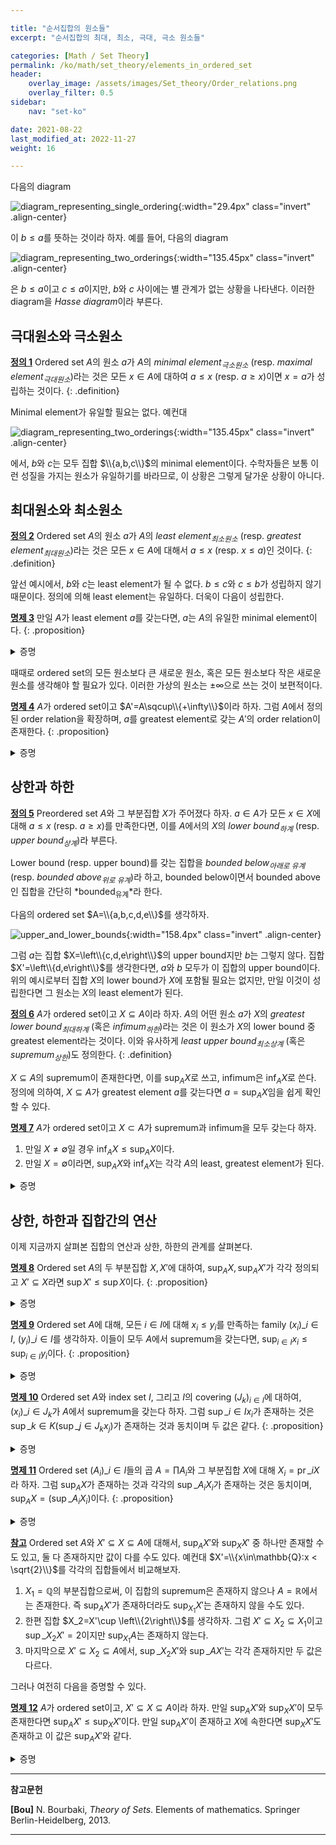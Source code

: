 ```yaml
---

title: "순서집합의 원소들"
excerpt: "순서집합의 최대, 최소, 극대, 극소 원소들"

categories: [Math / Set Theory]
permalink: /ko/math/set_theory/elements_in_ordered_set
header: 
    overlay_image: /assets/images/Set_theory/Order_relations.png
    overlay_filter: 0.5
sidebar: 
    nav: "set-ko"

date: 2021-08-22
last_modified_at: 2022-11-27
weight: 16

---
```


다음의 diagram

![diagram_representing_single_ordering](/assets/images/Set_theory/Elements_in_ordered_set-1.png){:width="29.4px" class="invert" .align-center}

이 $b\leq a$를 뜻하는 것이라 하자. 예를 들어, 다음의 diagram

![diagram_representing_two_orderings](/assets/images/Set_theory/Elements_in_ordered_set-2.png){:width="135.45px" class="invert" .align-center}

은 $b\leq a$이고 $c\leq a$이지만, $b$와 $c$ 사이에는 별 관계가 없는 상황을 나타낸다. 이러한 diagram을 *Hasse diagram*이라 부른다.

## 극대원소와 극소원소

<ins id="df1">**정의 1**</ins> Ordered set $A$의 원소 $a$가 $A$의 *minimal element<sub>극소원소</sub>* (resp. *maximal element<sub>극대원소</sub>*)라는 것은 모든 $x\in A$에 대하여 $a\leq x$ (resp. $a\geq x$)이면 $x=a$가 성립하는 것이다.
{: .definition}

Minimal element가 유일할 필요는 없다. 예컨대
    
![diagram_representing_two_orderings](/assets/images/Set_theory/Elements_in_ordered_set-2.png){:width="135.45px" class="invert" .align-center}

에서, $b$와 $c$는 모두 집합 $\\{a,b,c\\}$의 minimal element이다. 수학자들은 보통 이런 성질을 가지는 원소가 유일하기를 바라므로, 이 상황은 그렇게 달가운 상황이 아니다. 

## 최대원소와 최소원소

<ins id="df2">**정의 2**</ins> Ordered set $A$의 원소 $a$가 $A$의 *least element<sub>최소원소</sub>* (resp. *greatest element<sub>최대원소</sub>*)라는 것은 모든 $x\in A$에 대해서 $a\leq x$ (resp. $x\leq a$)인 것이다.
{: .definition}

앞선 예시에서, $b$와 $c$는 least element가 될 수 없다. $b\leq c$와 $c\leq b$가 성립하지 않기 때문이다. 정의에 의해 least element는 유일하다. 더욱이 다음이 성립한다.

<ins id="pp3">**명제 3**</ins> 만일 $A$가 least element $a$를 갖는다면, $a$는 $A$의 유일한 minimal element이다.
{: .proposition}

<details class="proof" markdown="1">
<summary>증명</summary>

$A$의 임의의 원소 $x$에 대하여 $a\leq x$가 성립한다. 따라서 만일 $x\leq a$가 성립하는 $x\in A$가 존재한다면, $\leq$의 antisymmetry로부터 $x=a$여야 한다. 이로부터 $a$가 $A$의 minimal element가 된다는 것을 안다. 

만일 $a'$가 $A$의 다른 minimal element이고, $a'\neq a$라면 [정의 1](#df1)의 대우명제로부터 $a'\not\leq a$여야 하는데, 이는 $a$가 least element라는 사실에 모순이므로 $a'=a$여야 한다.

</details>

때때로 ordered set의 모든 원소보다 큰 새로운 원소, 혹은 모든 원소보다 작은 새로운 원소를 생각해야 할 필요가 있다. 이러한 가상의 원소는 $\pm\infty$으로 쓰는 것이 보편적이다.

<ins id="pp4">**명제 4**</ins> $A$가 ordered set이고 $A'=A\sqcup\\{+\infty\\}$이라 하자. 그럼 $A$에서 정의된 order relation을 확장하며, $a$를 greatest element로 갖는 $A'$의 order relation이 존재한다.
{: .proposition}

<details class="proof" markdown="1">
<summary>증명</summary>

기존의 order relation에 $\bigcup\_{x\in A}\left\\{(x, +\infty)\right\\}$의 원소들을 추가해주면 된다.

</details>

## 상한과 하한

<div class="definition" markdown="1">

<ins id="df5">**정의 5**</ins> Preordered set $A$와 그 부분집합 $X$가 주어졌다 하자. $a\in A$가 모든 $x\in X$에 대해 $a\leq x$ (resp. $a\geq x$)를 만족한다면, 이를 $A$에서의 $X$의 *lower bound<sub>하계</sub>* (resp. *upper bound<sub>상계</sub>*)라 부른다.

Lower bound (resp. upper bound)를 갖는 집합을 *bounded below<sub>아래로 유계</sub>* (resp. *bounded above<sub>위로 유계</sub>*)라 하고, bounded below이면서 bounded above인 집합을 간단히 *bounded<sub>유계</sub>*라 한다.

</div>

다음의 ordered set $A=\\{a,b,c,d,e\\}$를 생각하자.

![upper_and_lower_bounds](/assets/images/Set_theory/Elements_in_ordered_set-4.png){:width="158.4px" class="invert" .align-center}

그럼 $a$는 집합 $X=\left\\{c,d,e\right\\}$의 upper bound지만 $b$는 그렇지 않다. 집합 $X'=\left\\{d,e\right\\}$를 생각한다면, $a$와 $b$ 모두가 이 집합의 upper bound이다. 위의 예시로부터 집합 $X$의 lower bound가 $X$에 포함될 필요는 없지만, 만일 이것이 성립한다면 그 원소는 $X$의 least element가 된다.

<ins id="df6">**정의 6**</ins> $A$가 ordered set이고 $X\subseteq A$이라 하자. $A$의 어떤 원소 $a$가 $X$의 *greatest lower bound<sub>최대하계</sub>* (혹은 *infimum<sub>하한</sub>*)라는 것은 이 원소가 $X$의 lower bound 중 greatest element라는 것이다. 이와 유사하게 *least upper bound<sub>최소상계</sub>* (혹은 *supremum<sub>상한</sub>*)도 정의한다.
{: .definition}

$X\subseteq A$의 supremum이 존재한다면, 이를 $\sup_AX$로 쓰고, infimum은 $\inf_AX$로 쓴다. 정의에 의하여, $X\subseteq A$가 greatest element $a$를 갖는다면 $a=\sup_AX$임을 쉽게 확인할 수 있다.

<div class="proposition" markdown="1">

<ins id="pp7">**명제 7**</ins> $A$가 ordered set이고 $X\subset A$가 supremum과 infimum을 모두 갖는다 하자. 

1. 만일 $X\neq\emptyset$일 경우 $\inf_A X\leq\sup_A X$이다.
2. 만일 $X=\emptyset$이라면, $\sup_AX$와 $\inf_AX$는 각각 $A$의 least, greatest element가 된다.

</div>

<details class="proof" markdown="1">
<summary>증명</summary>

1. 만일 $X\neq\emptyset$라면 적어도 하나의 원소가 존재한다. 이를 $a$라 하자. 그럼 정의에 의해 $\inf X\leq a$이고 $a\leq\sup X$이며 transitivity에 의해 $\inf_AX \leq\sup_AX$이다. 
2. 만일 $X=\emptyset$라면, $A$의 임의의 원소 $a$는 모든 $x\in X$에 대하여 $a\leq x$ 그리고 $x\leq a$를 만족한다. 따라서 $A$의 임의의 원소는 $X$의 lower bound이자 upper bound가 되며, $\sup_AX$와 $\inf_AX$는 $A$의 least, greatest element가 된다.

</details>

## 상한, 하한과 집합간의 연산

이제 지금까지 살펴본 집합의 연산과 상한, 하한의 관계를 살펴본다.

<ins id="pp8">**명제 8**</ins> Ordered set $A$의 두 부분집합 $X,X'$에 대하여, $\sup_AX,\sup_AX'$가 각각 정의되고 $X'\subseteq X$라면 $\sup X'\leq\sup X$이다.
{: .proposition}

<details class="proof" markdown="1">
<summary>증명</summary>
$x\in X'$를 임의로 택하자. $X'\subseteq X$이므로, $x\in X$이다. 한편 임의의 $x\in X$에 대하여 $x\leq \sup X$가 성립하고 따라서 $\sup X$는 $X'$의 upper bound이다. 이제 정의에 의해 $\sup X'\leq \sup X$이다. 
</details>

<ins id="pp9">**명제 9**</ins> Ordered set $A$에 대해, 모든 $i\in I$에 대해 $x_i\leq y_i$를 만족하는 family $(x_i)\_{i\in I}$, $(y_i)\_{i\in I}$를 생각하자. 이들이 모두 $A$에서 supremum을 갖는다면, $\sup_{i\in I} x_i\leq \sup_{i\in I} y_i$이다.
{: .proposition}

<details class="proof" markdown="1">
<summary>증명</summary>

임의의 $i\in I$에 대하여, $x_i\leq y_i$이고 $y_i\leq \sup y_i$이므로 모든 $i$에 대해 $x_i\leq \sup y_i$이고 따라서 $\sup x_i$의 minimality에 의해 $\sup x_i\leq\sup y_i$이다.
</details>

<ins id="pp10">**명제 10**</ins>  Ordered set $A$와 index set $I$, 그리고 $I$의 covering $(J_k)_{i\in I}$에 대하여, $(x_i)\_{i\in J_k}$가 $A$에서 supremum을 갖는다 하자. 그럼 $\sup\_{i\in I} x_i$가 존재하는 것은 $\sup\_{k\in K}(\sup\_{j\in J_k}x_j)$가 존재하는 것과 동치이며 두 값은 같다.
{: .proposition}

<details class="proof" markdown="1">
<summary>증명</summary>

$b_k=\sup\_{i\in J_k} x_i$라 적자. 우선 $(x_i)\_{i\in I}$가 supremum을 갖는다고 하고, 이를 $a$라 하자. 그럼 $a\leq b_k$가 모든 $k$에 대해 성립한다. 또, 만약 $c\geq b_k$가 모든 $k$에 대해 성립한다면, 임의의 $x_i$에 대해서 $i\in J\_{k'}$인 $k'$는 $b\_{k'}\geq x_i$를 만족하고, 따라서 어떠한 $i$에 대해서도 $c\geq x_i$이다. 이제 $a$의 최소성에 의해 $c\geq a$이어야 하고, 따라서 $a$가 supremum이며 $\sup\_{i\in I}x_i=\sup\_{k\in K}(\sup\_{i\in J_k} x_j)$이다.  

반대로 $(b_k)\_{k\in K}$가 supremum $a'$를 갖는다 해도 위와 같은 방법으로 증명을 완료할 수 있다.

</details>

<ins id="pp11">**명제 11**</ins>  Ordered set $(A_i)\_{i\in I}$들의 곱 $A=\prod A_i$와 그 부분집합 $X$에 대해 $X_i=\operatorname{pr}\_i X$라 하자. 그럼 $\sup_AX$가 존재하는 것과 각각의 $\sup\_{A_i}X_i$가 존재하는 것은 동치이며, $\sup_AX=(\sup\_{A_i}X_i)$이다.
{: .proposition}
<details class="proof" markdown="1">
<summary>증명</summary>

우선 $\sup\_{A_i} X_i$가 각각의 $i$에 대해 존재한다고 하자. 그럼 $(\sup\_{A_i} X_i)\_{i\in I}$가 $X$의 upper bound임은 자명하다. 만일 $(c_i)$가 $X$의 다른 upper bound였다면, 각각의 $c_i$는 $X_i$의 upper bound가 될 것이므로 $\sup\_{A_i}X_i$의 최소성에 의해 $c_i\geq\sup X_i$이고, 따라서 $(c_i)\geq(\sup X_i)\_{i\in I}$이다.  

반대로 $\sup X=(a_i)$가 존재한다고 하자. 모든 $i$에 대해서, $a_i$는 $X_i$의 upper bound이다. 만일 $x_i\in X_i$라면, $i$번째 성분으로 $x_i$를 갖는 $x\in X$가 $x\leq (a_i)$이도록 하는 $x$가 존재하기 때문이다. 이제 임의의 다른 upper bound $a_i'$에 대해, 새로운 원소 $(c_i)$를 $(a_i)$의 $i$번째 성분을 $a_i'$로 바꾸어 정의하면 $c\geq a$이므로 $a_i'\geq a_i$가 된다. 

</details>

<div class="remark" markdown="1">

<ins id="rmk4">**참고**</ins>  Ordered set $A$와 $X'\subseteq X\subseteq A$에 대해서, $\sup_AX'$와 $\sup_XX'$ 중 하나만 존재할 수도 있고, 둘 다 존재하지만 값이 다를 수도 있다. 예컨대 $X'=\\{x\in\mathbb{Q}:x < \sqrt{2}\\}$를 각각의 집합들에서 비교해보자. 

1. $X_1=\mathbb{Q}$의 부분집합으로써, 이 집합의 supremum은 존재하지 않으나 $A=\mathbb{R}$에서는 존재한다. 즉 $\sup_AX'$가 존재하더라도 $\sup_{X_1}X'$는 존재하지 않을 수도 있다.
2. 한편 집합 $X_2=X'\cup \left\\{2\right\\}$를 생각하자. 그럼 $X'\subseteq X_2\subseteq X_1$이고 $\sup\_{X_2}X'=2$이지만 $\sup_{X_1}A$는 존재하지 않는다.
3. 마지막으로 $X'\subseteq X_2\subseteq A$에서, $\sup\_{X_2}X'$와 $\sup\_AX'$는 각각 존재하지만 두 값은 다르다.   

</div>

그러나 여전히 다음을 증명할 수 있다.

<div class="proposition" markdown="1">

<ins id="pp12">**명제 12**</ins>  $A$가 ordered set이고, $X'\subseteq X\subseteq A$이라 하자. 만일 $\sup_AX'$와 $\sup_XX'$이 모두 존재한다면 $\sup_AX'\leq\sup_XX'$이다. 만일 $\sup_AX'$이 존재하고 $X$에 속한다면 $\sup_XX'$도 존재하고 이 값은 $\sup_AX'$와 같다.

</div>
<details class="proof" markdown="1">
<summary>증명</summary>
$X'$의 $X$에서의 upper bound들의 집합은 $A$에서의 upper bound들의 집합에 포함되고, 따라서 supremum은 더 크다. 만일 $\sup_AX'$가 존재하고 $X$에 속한다면, 이는 자명하게 $X$에서의 $X'$의 supremum이 된다.
</details>




---
**참고문헌**

**[Bou]** N. Bourbaki, <i>Theory of Sets</i>. Elements of mathematics. Springer Berlin-Heidelberg, 2013.

---
